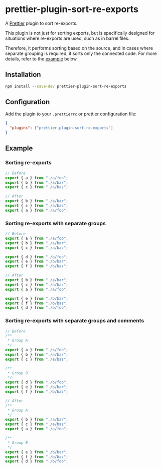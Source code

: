 # prettier-plugin-sort-re-exports

A [Prettier](https://prettier.io/) plugin to sort re-exports.

This plugin is not just for sorting exports, but is specifically designed for situations where re-exports are used, such as in barrel files.

Therefore, it performs sorting based on the source, and in cases where separate grouping is required, it sorts only the connected code. For more details, refer to the [example](#example) below.

## Installation

```bash
npm install --save-dev prettier-plugin-sort-re-exports
```

## Configuration

Add the plugin to your `.prettierrc` or prettier configuration file:

```json
{
  "plugins": ["prettier-plugin-sort-re-exports"]
}
```

## Example

### Sorting re-exports

```javascript
// Before
export { a } from "./a/foo";
export { b } from "./a/bar";
export { c } from "./a/baz";

// After
export { b } from "./a/bar";
export { c } from "./a/baz";
export { a } from "./a/foo";
```

### Sorting re-exports with separate groups

```javascript
// Before
export { a } from "./a/foo";
export { b } from "./a/bar";
export { c } from "./a/baz";

export { d } from "./b/foo";
export { e } from "./b/bar";
export { f } from "./b/baz";

// After
export { b } from "./a/bar";
export { c } from "./a/baz";
export { a } from "./a/foo";

export { e } from "./b/bar";
export { f } from "./b/baz";
export { d } from "./b/foo";
```

### Sorting re-exports with separate groups and comments

```javascript
// Before
/**
 * Group A
 */
export { a } from "./a/foo";
export { b } from "./a/bar";
export { c } from "./a/baz";

/**
 * Group B
 */
export { d } from "./b/foo";
export { e } from "./b/bar";
export { f } from "./b/baz";

// After
/**
 * Group A
 */
export { b } from "./a/bar";
export { c } from "./a/baz";
export { a } from "./a/foo";

/**
 * Group B
 */
export { e } from "./b/bar";
export { f } from "./b/baz";
export { d } from "./b/foo";
```

